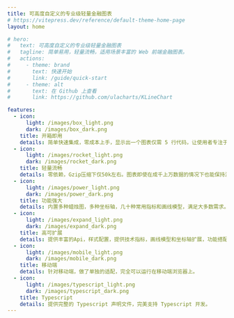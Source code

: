 ```yaml
---
title: 可高度自定义的专业级轻量金融图表
# https://vitepress.dev/reference/default-theme-home-page
layout: home

# hero:
#   text: 可高度自定义的专业级轻量金融图表
#   tagline: 简单易用，轻量流畅，适用场景丰富的 Web 前端金融图表。
#   actions:
#     - theme: brand
#       text: 快速开始
#       link: /guide/quick-start
#     - theme: alt
#       text: 在 Github 上查看
#       link: https://github.com/ulacharts/KLineChart

features:
  - icon:
      light: /images/box_light.png
      dark: /images/box_dark.png
    title: 开箱即用
    details: 简单快速集成，零成本上手，显示出一个图表仅需 5 行代码，让使用者专注于数据对接。
  - icon:
      light: /images/rocket_light.png
      dark: /images/rocket_dark.png
    title: 轻量流畅
    details: 零依赖，Gzip压缩下仅50k左右。图表即使在成千上万数据的情况下也能保持流畅。
  - icon:
      light: /images/power_light.png
      dark: /images/power_dark.png
    title: 功能强大
    details: 内置多种蜡烛图，多种坐标轴，几十种常用指标和画线模型，满足大多数需求。
  - icon:
      light: /images/expand_light.png
      dark: /images/expand_dark.png
    title: 高可扩展
    details: 提供丰富的Api，样式配置，提供技术指标，画线模型和坐标轴扩展，功能搭配随心所欲。
  - icon:
      light: /images/mobile_light.png
      dark: /images/mobile_dark.png
    title: 移动端
    details: 针对移动端，做了单独的适配，完全可以运行在移动端浏览器上。
  - icon:
      light: /images/typescript_light.png
      dark: /images/typescript_dark.png
    title: Typescript
    details: 提供完整的 Typescript 声明文件，完美支持 Typescript 开发。
---
```

